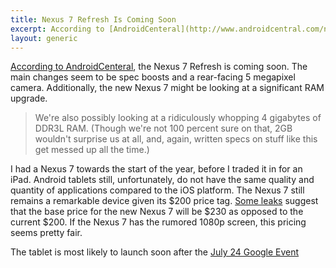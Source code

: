 ```yaml
---
title: Nexus 7 Refresh Is Coming Soon
excerpt: According to [AndroidCenteral](http://www.androidcentral.com/new-nexus-7-pics-video-specs), the Nexus 7 Refresh is coming soon. The main changes seem to be spec boosts and a rear-facing 5 megapixel camera. Additionally, the new Nexus 7 might be looking at a significant RAM upgrade.
layout: generic
---
```


[According to AndroidCenteral](http://www.androidcentral.com/new-nexus-7-pics-video-specs), the Nexus 7 Refresh is coming soon. The main changes seem to be spec boosts and a rear-facing 5 megapixel camera. Additionally, the new Nexus 7 might be looking at a significant RAM upgrade.

> We're also possibly looking at a ridiculously whopping 4 gigabytes of DDR3L RAM. (Though we're not 100 percent sure on that, 2GB wouldn't surprise us at all, and, again, written specs on stuff like this get messed up all the time.)

I had a Nexus 7 towards the start of the year, before I traded it in for an iPad. Android tablets still, unfortunately, do not have the same quality and quantity of applications compared to the iOS platform. The Nexus 7 still remains a remarkable device given its $200 price tag. [Some leaks](http://www.androidcentral.com/nexus-7-sequel-pricing-leaks-16gb-229-32gb-269) suggest that the base price for the new Nexus 7 will be $230 as opposed to the current $200. If the Nexus 7 has the rumored 1080p screen, this pricing seems pretty fair.

The tablet is most likely to launch soon after the [July 24 Google Event](http://www.androidcentral.com/google-schedules-android-event-july-24)
